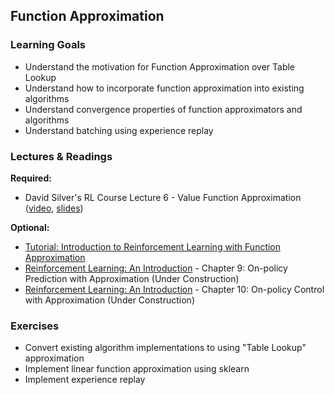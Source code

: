 ## Function Approximation

### Learning Goals

- Understand the motivation for Function Approximation over Table Lookup
- Understand how to incorporate function approximation into existing algorithms
- Understand convergence properties of function approximators and algorithms
- Understand batching using experience replay


### Lectures & Readings

**Required:**

- David Silver's RL Course Lecture 6 - Value Function Approximation ([video](https://www.youtube.com/watch?v=UoPei5o4fps), [slides](http://www0.cs.ucl.ac.uk/staff/d.silver/web/Teaching_files/FA.pdf))

**Optional:**

- [Tutorial: Introduction to Reinforcement Learning with Function Approximation](https://www.youtube.com/watch?v=ggqnxyjaKe4)
- [Reinforcement Learning: An Introduction](https://www.dropbox.com/s/b3psxv2r0ccmf80/book2015oct.pdf) - Chapter 9: On-policy Prediction with Approximation (Under Construction)
- [Reinforcement Learning: An Introduction](https://www.dropbox.com/s/b3psxv2r0ccmf80/book2015oct.pdf) - Chapter 10: On-policy Control with Approximation (Under Construction)


### Exercises

- Convert existing algorithm implementations to using "Table Lookup" approximation
- Implement linear function approximation using sklearn
- Implement experience replay